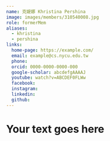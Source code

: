 ```yaml
---
name: 克媞娜 Khristina Pershina 
image: images/members/310540008.jpg 
role: formerMem
aliases:
  - khristina
  - pershina
links:
  home-page: https://example.com/
  email: example@cs.nycu.edu.tw
  phone: 
  orcid: 0000-0000-0000-000
  google-scholar: abcdefgAAAAJ
  youtube: watch?v=ABCDEF0FLWw
  facebook:
  instagram:
  linkedin:
  github:
---
```

# Your text goes here
